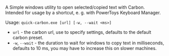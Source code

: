 A Simple windows utility to open selected/copied text with Carbon.
Intended for usage by a shortcut, e. g. with PowerToys Keyboard Manager. 


Usage: `quick-carbon.exe [url] [-w, --wait <ms>]` <br>
- `url` - the carbon url, use to specify settings, defaults to the default carbon preset.
- `-w`, `--wait` - the duration to wait for windows to copy text in milliseconds, defaults to 10 ms, you may have to increase this on slower machines.
